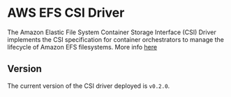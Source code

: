 # AWS EFS CSI Driver
The Amazon Elastic File System Container Storage Interface (CSI) Driver implements the CSI specification for container orchestrators to manage the lifecycle of Amazon EFS filesystems. More info [here](https://github.com/kubernetes-sigs/aws-efs-csi-driver)

## Version
The current version of the CSI driver deployed is `v0.2.0`.